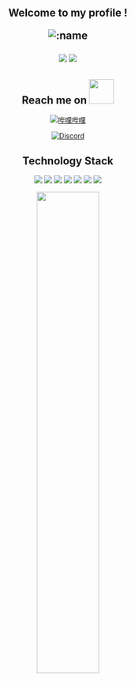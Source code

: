 <h2 align="center">Welcome to my profile !

<p align="center">
  <img src="https://count.kjchmc.cn/get/@JustKanade?theme=gelbooru" alt=":name" />
</p>


<p align = "center">
  <img src = "https://github-readme-stats.vercel.app/api?username=JustKanade&show_icons=true&theme=tokyonight&line_height=27">
  <img src = "https://github-readme-stats.vercel.app/api/top-langs/?username=JustKanade&theme=radical">
</p>

<h2 align="center">Reach me on <img src="https://media.giphy.com/media/mGcNjsfWAjY5AEZNw6/giphy.gif" width="50"></h2>
<p align="center">
    <a href="https://space.bilibili.com/472292672" target="_blank">
        <img src="https://img.shields.io/badge/bilibili-%E5%93%94%E5%93%A9%E5%93%94%E5%93%A9-ff69b4" alt="哔哩哔哩">
    </a>

<div align="center">
  <a href="https://discord.com/users/1001475041919258634">
    <img src="https://img.shields.io/badge/Discord-Add Friend-%235865F2?style=for-the-badge&logo=discord" alt="Discord">
  </a>
</div>

</p>
<p align="center">
<h2 align="center">Technology Stack</h2>
</p>
<p align="center">
<img src="https://img.shields.io/badge/C-00599C?style=flat-square&logo=c&logoColor=white"/>
<img src="https://img.shields.io/badge/-java-E34A86?style=flat-square&logo=java"/>
<img src="https://img.shields.io/badge/-C++-00599C?style=flat-square&logo=c"/>
<img src="https://img.shields.io/badge/-HTML5-E34F26?style=flat-square&logo=html5&logoColor=white"/>
<img src="https://img.shields.io/badge/-CSS3-1572B6?style=flat-square&logo=css3"/>
<img src="https://img.shields.io/badge/-Bootstrap-563D7C?style=flat-square&logo=bootstrap"/>
<img src="https://img.shields.io/badge/-Heroku-430098?style=flat-square&logo=heroku"/>
</p>

<p align = "center">
<img width="50%" src="https://github-readme-streak-stats.herokuapp.com/?user=JustKanade&show_icons=true&locale=en&layout=compact&theme=radical&line_height=0" />
</p>
